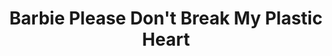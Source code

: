 ---
layout: product
title: Barbie Please Don't Break My Plastic Heart
description: Renewable Kenergy
image: barbie-please-don't-break-my-plastic-heart
bandcamp: https://olifrost.bandcamp.com/track/barbie-please-don't-break-my-plastic-heart
---